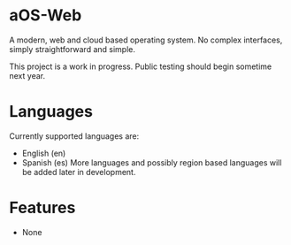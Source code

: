 # aOS-Web
A modern, web and cloud based operating system. No complex interfaces, simply straightforward and simple.

This project is a work in progress. Public testing should begin sometime next year.

# Languages
Currently supported languages are:
- English (en)
- Spanish (es)
More languages and possibly region based languages will be added later in development.

# Features
- None
